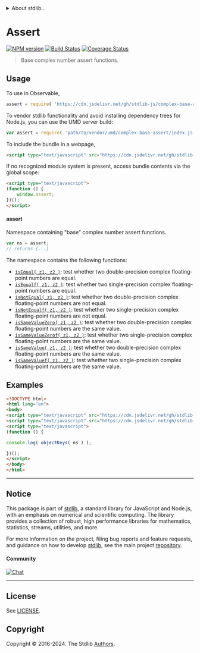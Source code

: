 <!--

@license Apache-2.0

Copyright (c) 2024 The Stdlib Authors.

Licensed under the Apache License, Version 2.0 (the "License");
you may not use this file except in compliance with the License.
You may obtain a copy of the License at

   http://www.apache.org/licenses/LICENSE-2.0

Unless required by applicable law or agreed to in writing, software
distributed under the License is distributed on an "AS IS" BASIS,
WITHOUT WARRANTIES OR CONDITIONS OF ANY KIND, either express or implied.
See the License for the specific language governing permissions and
limitations under the License.

-->


<details>
  <summary>
    About stdlib...
  </summary>
  <p>We believe in a future in which the web is a preferred environment for numerical computation. To help realize this future, we've built stdlib. stdlib is a standard library, with an emphasis on numerical and scientific computation, written in JavaScript (and C) for execution in browsers and in Node.js.</p>
  <p>The library is fully decomposable, being architected in such a way that you can swap out and mix and match APIs and functionality to cater to your exact preferences and use cases.</p>
  <p>When you use stdlib, you can be absolutely certain that you are using the most thorough, rigorous, well-written, studied, documented, tested, measured, and high-quality code out there.</p>
  <p>To join us in bringing numerical computing to the web, get started by checking us out on <a href="https://github.com/stdlib-js/stdlib">GitHub</a>, and please consider <a href="https://opencollective.com/stdlib">financially supporting stdlib</a>. We greatly appreciate your continued support!</p>
</details>

# Assert

[![NPM version][npm-image]][npm-url] [![Build Status][test-image]][test-url] [![Coverage Status][coverage-image]][coverage-url] <!-- [![dependencies][dependencies-image]][dependencies-url] -->

> Base complex number assert functions.



<section class="usage">

## Usage

To use in Observable,

```javascript
assert = require( 'https://cdn.jsdelivr.net/gh/stdlib-js/complex-base-assert@umd/browser.js' )
```

To vendor stdlib functionality and avoid installing dependency trees for Node.js, you can use the UMD server build:

```javascript
var assert = require( 'path/to/vendor/umd/complex-base-assert/index.js' )
```

To include the bundle in a webpage,

```html
<script type="text/javascript" src="https://cdn.jsdelivr.net/gh/stdlib-js/complex-base-assert@umd/browser.js"></script>
```

If no recognized module system is present, access bundle contents via the global scope:

```html
<script type="text/javascript">
(function () {
    window.assert;
})();
</script>
```

#### assert

Namespace containing "base" complex number assert functions.

```javascript
var ns = assert;
// returns {...}
```

The namespace contains the following functions:

<!-- <toc pattern="*"> -->

<div class="namespace-toc">

-   <span class="signature">[`isEqual( z1, z2 )`][@stdlib/complex/base/assert/is-equal]</span><span class="delimiter">: </span><span class="description">test whether two double-precision complex floating-point numbers are equal.</span>
-   <span class="signature">[`isEqualf( z1, z2 )`][@stdlib/complex/base/assert/is-equalf]</span><span class="delimiter">: </span><span class="description">test whether two single-precision complex floating-point numbers are equal.</span>
-   <span class="signature">[`isNotEqual( z1, z2 )`][@stdlib/complex/base/assert/is-not-equal]</span><span class="delimiter">: </span><span class="description">test whether two double-precision complex floating-point numbers are not equal.</span>
-   <span class="signature">[`isNotEqualf( z1, z2 )`][@stdlib/complex/base/assert/is-not-equalf]</span><span class="delimiter">: </span><span class="description">test whether two single-precision complex floating-point numbers are not equal.</span>
-   <span class="signature">[`isSameValueZero( z1, z2 )`][@stdlib/complex/base/assert/is-same-value-zero]</span><span class="delimiter">: </span><span class="description">test whether two double-precision complex floating-point numbers are the same value.</span>
-   <span class="signature">[`isSameValueZerof( z1, z2 )`][@stdlib/complex/base/assert/is-same-value-zerof]</span><span class="delimiter">: </span><span class="description">test whether two single-precision complex floating-point numbers are the same value.</span>
-   <span class="signature">[`isSameValue( z1, z2 )`][@stdlib/complex/base/assert/is-same-value]</span><span class="delimiter">: </span><span class="description">test whether two double-precision complex floating-point numbers are the same value.</span>
-   <span class="signature">[`isSameValuef( z1, z2 )`][@stdlib/complex/base/assert/is-same-valuef]</span><span class="delimiter">: </span><span class="description">test whether two single-precision complex floating-point numbers are the same value.</span>

</div>

<!-- </toc> -->

</section>

<!-- /.usage -->

<!-- Package notes. Make sure to keep an empty line after the `section` element and another before the `/section` close. -->

<section class="notes">

</section>

<!-- /.notes -->

<section class="examples">

## Examples

<!-- TODO: better examples -->

<!-- eslint no-undef: "error" -->

```html
<!DOCTYPE html>
<html lang="en">
<body>
<script type="text/javascript" src="https://cdn.jsdelivr.net/gh/stdlib-js/utils-keys@umd/browser.js"></script>
<script type="text/javascript" src="https://cdn.jsdelivr.net/gh/stdlib-js/complex-base-assert@umd/browser.js"></script>
<script type="text/javascript">
(function () {

console.log( objectKeys( ns ) );

})();
</script>
</body>
</html>
```

</section>

<!-- /.examples -->

<!-- Section for related `stdlib` packages. Do not manually edit this section, as it is automatically populated. -->

<section class="related">

</section>

<!-- /.related -->

<!-- Section for all links. Make sure to keep an empty line after the `section` element and another before the `/section` close. -->


<section class="main-repo" >

* * *

## Notice

This package is part of [stdlib][stdlib], a standard library for JavaScript and Node.js, with an emphasis on numerical and scientific computing. The library provides a collection of robust, high performance libraries for mathematics, statistics, streams, utilities, and more.

For more information on the project, filing bug reports and feature requests, and guidance on how to develop [stdlib][stdlib], see the main project [repository][stdlib].

#### Community

[![Chat][chat-image]][chat-url]

---

## License

See [LICENSE][stdlib-license].


## Copyright

Copyright &copy; 2016-2024. The Stdlib [Authors][stdlib-authors].

</section>

<!-- /.stdlib -->

<!-- Section for all links. Make sure to keep an empty line after the `section` element and another before the `/section` close. -->

<section class="links">

[npm-image]: http://img.shields.io/npm/v/@stdlib/complex-base-assert.svg
[npm-url]: https://npmjs.org/package/@stdlib/complex-base-assert

[test-image]: https://github.com/stdlib-js/complex-base-assert/actions/workflows/test.yml/badge.svg?branch=v0.2.0
[test-url]: https://github.com/stdlib-js/complex-base-assert/actions/workflows/test.yml?query=branch:v0.2.0

[coverage-image]: https://img.shields.io/codecov/c/github/stdlib-js/complex-base-assert/main.svg
[coverage-url]: https://codecov.io/github/stdlib-js/complex-base-assert?branch=main

<!--

[dependencies-image]: https://img.shields.io/david/stdlib-js/complex-base-assert.svg
[dependencies-url]: https://david-dm.org/stdlib-js/complex-base-assert/main

-->

[chat-image]: https://img.shields.io/gitter/room/stdlib-js/stdlib.svg
[chat-url]: https://app.gitter.im/#/room/#stdlib-js_stdlib:gitter.im

[stdlib]: https://github.com/stdlib-js/stdlib

[stdlib-authors]: https://github.com/stdlib-js/stdlib/graphs/contributors

[umd]: https://github.com/umdjs/umd
[es-module]: https://developer.mozilla.org/en-US/docs/Web/JavaScript/Guide/Modules

[deno-url]: https://github.com/stdlib-js/complex-base-assert/tree/deno
[deno-readme]: https://github.com/stdlib-js/complex-base-assert/blob/deno/README.md
[umd-url]: https://github.com/stdlib-js/complex-base-assert/tree/umd
[umd-readme]: https://github.com/stdlib-js/complex-base-assert/blob/umd/README.md
[esm-url]: https://github.com/stdlib-js/complex-base-assert/tree/esm
[esm-readme]: https://github.com/stdlib-js/complex-base-assert/blob/esm/README.md
[branches-url]: https://github.com/stdlib-js/complex-base-assert/blob/main/branches.md

[stdlib-license]: https://raw.githubusercontent.com/stdlib-js/complex-base-assert/main/LICENSE

<!-- <toc-links> -->

[@stdlib/complex/base/assert/is-equal]: https://github.com/stdlib-js/complex-base-assert-is-equal/tree/umd

[@stdlib/complex/base/assert/is-equalf]: https://github.com/stdlib-js/complex-base-assert-is-equalf/tree/umd

[@stdlib/complex/base/assert/is-not-equal]: https://github.com/stdlib-js/complex-base-assert-is-not-equal/tree/umd

[@stdlib/complex/base/assert/is-not-equalf]: https://github.com/stdlib-js/complex-base-assert-is-not-equalf/tree/umd

[@stdlib/complex/base/assert/is-same-value-zero]: https://github.com/stdlib-js/complex-base-assert-is-same-value-zero/tree/umd

[@stdlib/complex/base/assert/is-same-value-zerof]: https://github.com/stdlib-js/complex-base-assert-is-same-value-zerof/tree/umd

[@stdlib/complex/base/assert/is-same-value]: https://github.com/stdlib-js/complex-base-assert-is-same-value/tree/umd

[@stdlib/complex/base/assert/is-same-valuef]: https://github.com/stdlib-js/complex-base-assert-is-same-valuef/tree/umd

<!-- </toc-links> -->

</section>

<!-- /.links -->
